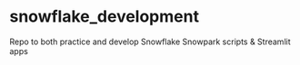 # snowflake_development
Repo to both practice and develop Snowflake Snowpark scripts &amp; Streamlit apps
